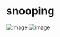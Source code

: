 # snooping

![image](https://github.com/AdamLnenicka/snooping/assets/70570107/08fe60d4-71b3-4d6c-996c-fa9480121d72)
![image](https://github.com/AdamLnenicka/snooping/assets/70570107/43d0a7f9-7e0d-40d4-9361-d0242fa09d80)
